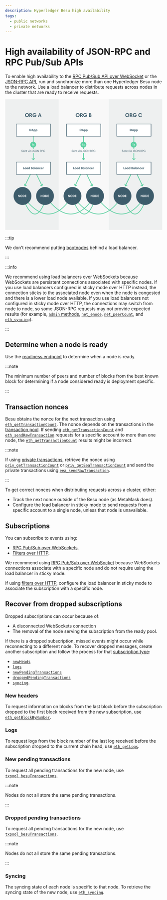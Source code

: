 ```yaml
---
description: Hyperledger Besu high availability
tags:
  - public networks
  - private networks
---
```


# High availability of JSON-RPC and RPC Pub/Sub APIs

To enable high availability to the [RPC Pub/Sub API over WebSocket](../use-besu-api/rpc-pubsub.md) or the [JSON-RPC API](../use-besu-api/json-rpc.md), run and synchronize more than one Hyperledger Besu node to the network. Use a load balancer to distribute requests across nodes in the cluster that are ready to receive requests.

![Load Balancer](../../../assets/images/LoadBalancer.png)

:::tip

We don't recommend putting [bootnodes](../../../private-networks/how-to/configure/bootnodes.md) behind a load balancer.

:::

:::info

We recommend using load balancers over WebSockets because WebSockets are persistent connections associated with specific nodes. If you use load balancers configured in sticky mode over HTTP instead, the connection sticks to the associated node even when the node is congested and there is a lower load node available. If you use load balancers not configured in sticky mode over HTTP, the connections may switch from node to node, so some JSON-RPC requests may not provide expected results (for example, [`admin` methods](../../reference/api/index.md#admin-methods), [`net_enode`](../../reference/api/index.md#net_enode), [`net_peerCount`](../../reference/api/index.md#net_peercount), and [`eth_syncing`](../../reference/api/index.md#eth_syncing)).

:::

## Determine when a node is ready

Use the [readiness endpoint](../use-besu-api/json-rpc.md#readiness-and-liveness-endpoints) to determine when a node is ready.

:::note

The minimum number of peers and number of blocks from the best known block for determining if a node considered ready is deployment specific.

:::

## Transaction nonces

Besu obtains the nonce for the next transaction using [`eth_getTransactionCount`](../../reference/api/index.md#eth_gettransactioncount). The nonce depends on the transactions in the [transaction pool](../../concepts/transactions/pool.md). If sending [`eth_getTransactionCount`](../../reference/api/index.md#eth_gettransactioncount) and [`eth_sendRawTransaction`](../../reference/api/index.md#eth_sendrawtransaction) requests for a specific account to more than one node, the [`eth_getTransactionCount`](../../reference/api/index.md#eth_gettransactioncount) results might be incorrect.

:::note

If using [private transactions](../../../private-networks/concepts/privacy/private-transactions/index.md), retrieve the nonce using [`priv_getTransactionCount`](../../../private-networks/reference/api/index.md#priv_gettransactioncount) or [`priv_getEeaTransactionCount`](../../../private-networks/reference/api/index.md#priv_geteeatransactioncount) and send the private transactions using [`eea_sendRawTransaction`](../../../private-networks/reference/api/index.md#eea_sendrawtransaction).

:::

To get correct nonces when distributing requests across a cluster, either:

- Track the next nonce outside of the Besu node (as MetaMask does).
- Configure the load balancer in sticky mode to send requests from a specific account to a single node, unless that node is unavailable.

## Subscriptions

You can subscribe to events using:

- [RPC Pub/Sub over WebSockets](../use-besu-api/rpc-pubsub.md).
- [Filters over HTTP](../use-besu-api/access-logs.md).

We recommend using [RPC Pub/Sub over WebSocket](../use-besu-api/rpc-pubsub.md) because WebSockets connections associate with a specific node and do not require using the load balancer in sticky mode.

If using [filters over HTTP](../use-besu-api/access-logs.md), configure the load balancer in sticky mode to associate the subscription with a specific node.

## Recover from dropped subscriptions

Dropped subscriptions can occur because of:

- A disconnected WebSockets connection
- The removal of the node serving the subscription from the ready pool.

If there is a dropped subscription, missed events might occur while reconnecting to a different node. To recover dropped messages, create another subscription and follow the process for that [subscription type](../use-besu-api/rpc-pubsub.md#subscribe):

- [`newHeads`](#new-headers)
- [`logs`](#logs)
- [`newPendingTransactions`](#new-pending-transactions)
- [`droppedPendingTransactions`](#dropped-pending-transactions)
- [`syncing`](#syncing).

### New headers

To request information on blocks from the last block before the subscription dropped to the first block received from the new subscription, use [`eth_getBlockByNumber`](../../reference/api/index.md#eth_getblockbynumber).

### Logs

To request logs from the block number of the last log received before the subscription dropped to the current chain head, use [`eth_getLogs`](../../reference/api/index.md#eth_getlogs).

### New pending transactions

To request all pending transactions for the new node, use [`txpool_besuTransactions`](../../reference/api/index.md#txpool_besutransactions).

:::note

Nodes do not all store the same pending transactions.

:::

### Dropped pending transactions

To request all pending transactions for the new node, use [`txpool_besuTransactions`](../../reference/api/index.md#txpool_besutransactions).

:::note

Nodes do not all store the same pending transactions.

:::

### Syncing

The syncing state of each node is specific to that node. To retrieve the syncing state of the new node, use [`eth_syncing`](../../reference/api/index.md#eth_syncing).
